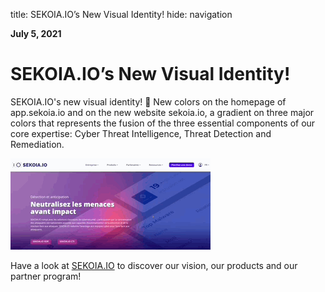 title: SEKOIA.IO’s New Visual Identity!
hide: navigation
  
**July 5, 2021**
# SEKOIA.IO’s New Visual Identity!

SEKOIA.IO's new visual identity! 🎨 New colors on the homepage of app.sekoia.io and on the new website sekoia.io, a gradient on three major colors that represents the fusion of the three essential components of our core expertise: Cyber Threat Intelligence, Threat Detection and Remediation.

![Website_sekoia](../assets/Site_web.gif)

Have a look at [SEKOIA.IO](https://www.sekoia.io) to discover our vision, our products and our partner program!
